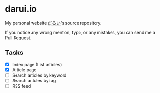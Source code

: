 
# darui.io

My personal website [だるい](#)'s source repository.

If you notice any wrong mention, typo, or any mistakes, you can send me a Pull Request.

## Tasks

- [X] Index page (List articles)
- [X] Article page
- [ ] Search articles by keyword
- [ ] Search articles by tag
- [ ] RSS feed
